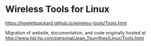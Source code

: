 # Wireless Tools for Linux

https://hewlettpackard.github.io/wireless-tools/Tools.html

Migration of website, documentation, and code originally hosted at http://www.hpl.hp.com/personal/Jean_Tourrilhes/Linux/Tools.html

